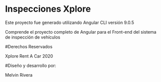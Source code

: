 # Inspecciones Xplore

Este proyecto fue generado utilizando Angular CLI versión 9.0.5

Comprende el proyecto completo de Angular para el Front-end del sistema de inspección de vehículos

#Derechos Reservados

Xplore Rent A Car 2020

#Diseño y desarrollo por:

Melvin Rivera


